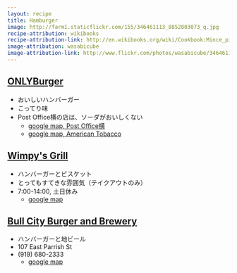 ```yaml
---
layout: recipe
title: Hamburger
image: http://farm1.staticflickr.com/155/346461113_8852803073_q.jpg
recipe-attribution: wikibooks
recipe-attribution-link: http://en.wikibooks.org/wiki/Cookbook:Mince_pie
image-attribution: wasabicube
image-attribution-link: http://www.flickr.com/photos/wasabicube/346461113/
---
```


## [ONLYBurger](http://onlyburger.com/)
* おいしいハンバーガー
* こってり味
* Post Office横の店は、ソーダがおいしくない
    * [google map, Post Office横](https://www.google.com/maps/place/3710+Shannon+Rd+%23118,+Durham,+NC+27707/@35.956193,-78.956087,17z/data=!3m1!4b1!4m2!3m1!1s0x89ace64371780ee7:0x845ab4a862dfa01e)
    * [google map, American Tobacco](https://www.google.com/maps/place/359+Blackwell+St,+Durham,+NC+27701/@35.992722,-78.903938,17z/data=!3m1!4b1!4m2!3m1!1s0x89ace46cf2455507:0x223c8b5d8535814f)

## [Wimpy's Grill](http://www.wimpysgrillnc.com/)
* ハンバーガーとビスケット
* とってもすてきな雰囲気（テイクアウトのみ）
* 7:00-14:00, 土日休み
    * [google map](https://www.google.com/maps/place/Wimpy's+Grill/@36.0130169,-78.9321444,15z/data=!4m2!3m1!1s0x0:0xeec4800638c22c2?sa=X&ved=0CJkBEPwSMA9qFQoTCP7Au6nk1MYCFQI4Pgod18gHEg)

## [Bull City Burger and Brewery](http://bullcityburgerandbrewery.com/Bull_City_Burger_and_Brewery/Home.html)
* ハンバーガーと地ビール
* 107 East Parrish St
* (919) 680-2333
    * [google map](https://maps.google.com/maps?q=Bull+City+Burger+and+Brewery&ie=UTF-8&ei=ARKEU87BG47hsATojoHwDQ&ved=0CAgQ_AUoAQ)